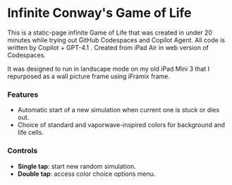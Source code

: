 # Infinite Conway's Game of Life
This is a static-page infinite Game of Life that was created in under 20 minutes while trying out GitHub Codespaces and Copilot Agent.
All code is written by Copilot + GPT-4.1 .
Created from iPad Air in web version of Codespaces.

It was designed to run in landscape mode on my old iPad Mini 3 that I repurposed as a wall picture frame using iFramix frame.

### Features
* Automatic start of a new simulation when current one is stuck or dies out.
* Choice of standard and vaporwave-inspired colors for background and life cells.

### Controls
* **Single tap**: start new random simulation.
* **Double tap**: access color choice options menu.